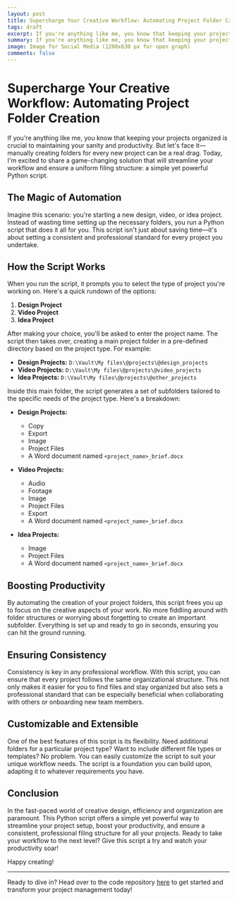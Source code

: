 ```yaml
---
layout: post
title: Supercharge Your Creative Workflow: Automating Project Folder Creation
tags: draft
excerpt: If you're anything like me, you know that keeping your projects organized is crucial to maintaining your sanity and productivity.
summary: If you're anything like me, you know that keeping your projects organized is crucial to maintaining your sanity and productivity
image: Image for Social Media (1200x630 px for open graph)
comments: false
---
```


# Supercharge Your Creative Workflow: Automating Project Folder Creation

If you're anything like me, you know that keeping your projects organized is crucial to maintaining your sanity and productivity. But let's face it—manually creating folders for every new project can be a real drag. Today, I'm excited to share a game-changing solution that will streamline your workflow and ensure a uniform filing structure: a simple yet powerful Python script.

## The Magic of Automation

Imagine this scenario: you're starting a new design, video, or idea project. Instead of wasting time setting up the necessary folders, you run a Python script that does it all for you. This script isn't just about saving time—it's about setting a consistent and professional standard for every project you undertake.

## How the Script Works

When you run the script, it prompts you to select the type of project you're working on. Here's a quick rundown of the options:

1. **Design Project**
2. **Video Project**
3. **Idea Project**

After making your choice, you'll be asked to enter the project name. The script then takes over, creating a main project folder in a pre-defined directory based on the project type. For example:

- **Design Projects:** `D:\Vault\My files\@projects\@design_projects`
- **Video Projects:** `D:\Vault\My files\@projects\@video_projects`
- **Idea Projects:** `D:\Vault\My files\@projects\@other_projects`

Inside this main folder, the script generates a set of subfolders tailored to the specific needs of the project type. Here's a breakdown:

- **Design Projects:**
  - Copy
  - Export
  - Image
  - Project Files
  - A Word document named `<project_name>_brief.docx`

- **Video Projects:**
  - Audio
  - Footage
  - Image
  - Project Files
  - Export
  - A Word document named `<project_name>_brief.docx`

- **Idea Projects:**
  - Image
  - Project Files
  - A Word document named `<project_name>_brief.docx`

## Boosting Productivity

By automating the creation of your project folders, this script frees you up to focus on the creative aspects of your work. No more fiddling around with folder structures or worrying about forgetting to create an important subfolder. Everything is set up and ready to go in seconds, ensuring you can hit the ground running.

## Ensuring Consistency

Consistency is key in any professional workflow. With this script, you can ensure that every project follows the same organizational structure. This not only makes it easier for you to find files and stay organized but also sets a professional standard that can be especially beneficial when collaborating with others or onboarding new team members.

## Customizable and Extensible

One of the best features of this script is its flexibility. Need additional folders for a particular project type? Want to include different file types or templates? No problem. You can easily customize the script to suit your unique workflow needs. The script is a foundation you can build upon, adapting it to whatever requirements you have.

## Conclusion

In the fast-paced world of creative design, efficiency and organization are paramount. This Python script offers a simple yet powerful way to streamline your project setup, boost your productivity, and ensure a consistent, professional filing structure for all your projects. Ready to take your workflow to the next level? Give this script a try and watch your productivity soar!

Happy creating!

---

Ready to dive in? Head over to the code repository [here](#) to get started and transform your project management today!

